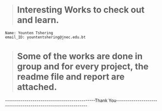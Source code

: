 ># **Interesting Works to check out and learn.**

```
Name: Younten Tshering
email_ID: yountentshering@jnec.edu.bt
```
># Some of the works are done in group and for every project, the readme file and report are attached.
----------------------------------------------Thank You---------------------------------------------------------------